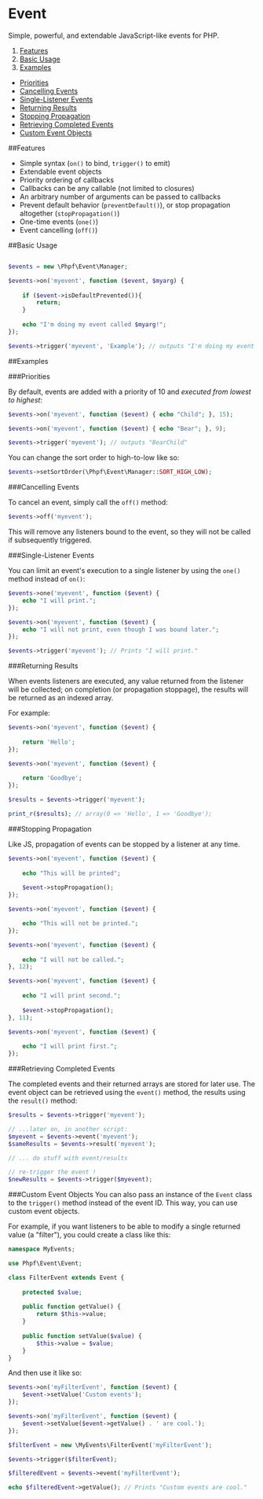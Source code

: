 Event
=====

Simple, powerful, and extendable JavaScript-like events for PHP.

 1. [Features](#features)
 2. [Basic Usage](#basic-usage)
 3. [Examples](#examples)
  * [Priorities](#priorities)
  * [Cancelling Events](#cancelling-events)
  * [Single-Listener Events](#single-listener-events)
  * [Returning Results](#returning-results)
  * [Stopping Propagation](#stopping-propagation)
  * [Retrieving Completed Events](#retrieving-completed-events)
  * [Custom Event Objects](#custom-event-objects)



##Features

 * Simple syntax (`on()` to bind, `trigger()` to emit)
 * Extendable event objects
 * Priority ordering of callbacks
 * Callbacks can be any callable (not limited to closures)
 * An arbitrary number of arguments can be passed to callbacks
 * Prevent default behavior (`preventDefault()`), or stop propagation altogether (`stopPropagation()`)
 * One-time events (`one()`)
 * Event cancelling (`off()`)

##Basic Usage

```php

$events = new \Phpf\Event\Manager;

$events->on('myevent', function ($event, $myarg) {
	
	if ($event->isDefaultPrevented()){
		return;
	}
	
	echo "I'm doing my event called $myarg!";
});

$events->trigger('myevent', 'Example'); // outputs "I'm doing my event called Example!"
```

##Examples

###Priorities

By default, events are added with a priority of 10 and _executed from lowest to highest_:
```php
$events->on('myevent', function ($event) { echo "Child"; }, 15);

$events->on('myevent', function ($event) { echo "Bear"; }, 9);

$events->trigger('myevent'); // outputs "BearChild"
```

You can change the sort order to high-to-low like so:
```php
$events->setSortOrder(\Phpf\Event\Manager::SORT_HIGH_LOW);
```

###Cancelling Events

To cancel an event, simply call the `off()` method:
```php
$events->off('myevent');
```
This will remove any listeners bound to the event, so they will not be called if subsequently triggered.

###Single-Listener Events

You can limit an event's execution to a single listener by using the `one()` method instead of `on()`:
```php
$events->one('myevent', function ($event) {
	echo "I will print.";
});

$events->on('myevent', function ($event) {
	echo "I will not print, even though I was bound later.";
});

$events->trigger('myevent'); // Prints "I will print."
```

###Returning Results

When events listeners are executed, any value returned from the listener will be collected; on completion (or propagation stoppage), the results will be returned as an indexed array.

For example:
```php
$events->on('myevent', function ($event) {
	
	return 'Hello';
});

$events->on('myevent', function ($event) {
	
	return 'Goodbye';
});

$results = $events->trigger('myevent');

print_r($results); // array(0 => 'Hello', 1 => 'Goodbye');
```

###Stopping Propagation

Like JS, propagation of events can be stopped by a listener at any time.
```php
$events->on('myevent', function ($event) {
	
	echo "This will be printed";
	
	$event->stopPropagation();
});

$events->on('myevent', function ($event) {

	echo "This will not be printed.";
});
```

```php
$events->on('myevent', function ($event) {
	
	echo "I will not be called.";
}, 12);

$events->on('myevent', function ($event) {
	
	echo "I will print second.";
	
	$event->stopPropagation();
}, 11);

$events->on('myevent', function ($event) {
	
	echo "I will print first.";
});
```

###Retrieving Completed Events

The completed events and their returned arrays are stored for later use. The event object can be retrieved using the `event()` method, the results using the `result()` method:
```php
$results = $events->trigger('myevent');

// ...later on, in another script:
$myevent = $events->event('myevent');
$sameResults = $events->result('myevent');

// ... do stuff with event/results

// re-trigger the event !
$newResults = $events->trigger($myevent);
```

###Custom Event Objects
You can also pass an instance of the `Event` class to the `trigger()` method instead of the event ID. This way, you can use custom event objects.

For example, if you want listeners to be able to modify a single returned value (a "filter"), you could create a class like this:
```php
namespace MyEvents;

use Phpf\Event\Event;

class FilterEvent extends Event {
	
	protected $value;
	
	public function getValue() {
		return $this->value;
	}
	
	public function setValue($value) {
		$this->value = $value;
	}
}
```
And then use it like so:
```php
$events->on('myFilterEvent', function ($event) {
	$event->setValue('Custom events');
});

$events->on('myFilterEvent', function ($event) {
	$event->setValue($event->getValue() . ' are cool.');
});

$filterEvent = new \MyEvents\FilterEvent('myFilterEvent');

$events->trigger($filterEvent);

$filteredEvent = $events->event('myFilterEvent');

echo $filteredEvent->getValue(); // Prints "Custom events are cool."
```
